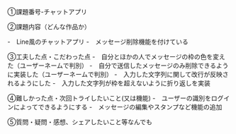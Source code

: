 ①課題番号-チャットアプリ

②課題内容（どんな作品か）

-　Line風のチャットアプリ
-　メッセージ削除機能を付けている

③工夫した点・こだわった点
-　自分とほかの人でメッセージの枠の色を変えた（ユーザーネームで判別）
-　自分で送信したメッセージのみ削除できるように実装した（ユーザーネームで判別）
-　入力した文字列に関して改行が反映されるようにした
-　入力した文字列が枠を超えないように折り返しを実装

④難しかった点・次回トライしたいこと(又は機能)
-　ユーザーの識別をログインによってできるようにする
-　メッセージの編集やスタンプなど機能の追加

⑤質問・疑問・感想、シェアしたいこと等なんでも
